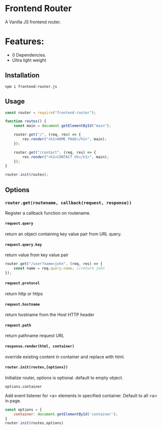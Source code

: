 # Frontend Router

A Vanilla JS frontend router.

# Features:

-   0️ Dependencies.
-   Ultra light weight

## Installation

```node
npm i frontend-router.js
```

## Usage

```javascript
const router = require("frontend-router");

function routes() {
    const main = document.getElementById("main");

    router.get("/", (req, res) => {
        res.render("<h1>HOME PAGE</h1>", main);
    });

    router.get("/contact", (req, res) => {
        res.render("<h1>CONTACT US</h1>", main);
    });
}

router.init(routes);
```

## Options

### `router.get(routename, callback(request, response))`

Register a callback function on routename.

#### `request.query`

return an object containing key value pair from URL query.

#### `request.query.key`

return value from key value pair

```js
router.get("/user?name=john", (req, res) => {
    const name = req.query.name; //return john
});
```

#### `request.protocol`

return http or https

#### `request.hostname`

return hostname from the Host HTTP header

#### `request.path`

return pathname request URL

#### `response.render(html, container)`

override existing content in container and replace with html.

#### `router.init(routes,{options})`

Initialize router, options is optional. default to empty object.

`options.container`

Add event listener for \<a> elements in specified container.
Default to all \<a> in page.

```js
const options = {
    container: document.getElementById('container');
}
router.init(routes,options)
```
